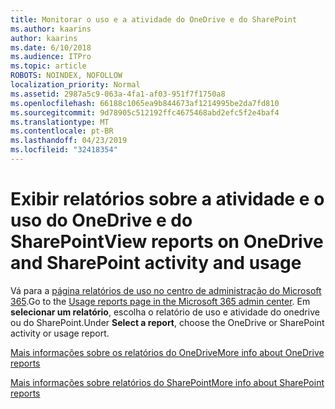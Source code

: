 ```yaml
---
title: Monitorar o uso e a atividade do OneDrive e do SharePoint
ms.author: kaarins
author: kaarins
ms.date: 6/10/2018
ms.audience: ITPro
ms.topic: article
ROBOTS: NOINDEX, NOFOLLOW
localization_priority: Normal
ms.assetid: 2987a5c9-063a-4fa1-af03-951f7f1750a8
ms.openlocfilehash: 66188c1065ea9b844673af1214995be2da7fd810
ms.sourcegitcommit: 9d78905c512192ffc4675468abd2efc5f2e4baf4
ms.translationtype: MT
ms.contentlocale: pt-BR
ms.lasthandoff: 04/23/2019
ms.locfileid: "32418354"
---
```

# <a name="view-reports-on-onedrive-and-sharepoint-activity-and-usage"></a><span data-ttu-id="36d82-102">Exibir relatórios sobre a atividade e o uso do OneDrive e do SharePoint</span><span class="sxs-lookup"><span data-stu-id="36d82-102">View reports on OneDrive and SharePoint activity and usage</span></span>

<span data-ttu-id="36d82-103">Vá para a [página relatórios de uso no centro de administração do Microsoft 365](https://admin.microsoft.com/AdminPortal/Home).</span><span class="sxs-lookup"><span data-stu-id="36d82-103">Go to the [Usage reports page in the Microsoft 365 admin center](https://admin.microsoft.com/AdminPortal/Home).</span></span> <span data-ttu-id="36d82-104">Em **selecionar um relatório**, escolha o relatório de uso e atividade do onedrive ou do SharePoint.</span><span class="sxs-lookup"><span data-stu-id="36d82-104">Under **Select a report**, choose the OneDrive or SharePoint activity or usage report.</span></span> 
  
[<span data-ttu-id="36d82-105">Mais informações sobre os relatórios do OneDrive</span><span class="sxs-lookup"><span data-stu-id="36d82-105">More info about OneDrive reports</span></span>](https://go.microsoft.com/fwlink/?linkid=875239)
  
[<span data-ttu-id="36d82-106">Mais informações sobre relatórios do SharePoint</span><span class="sxs-lookup"><span data-stu-id="36d82-106">More info about SharePoint reports</span></span>](https://go.microsoft.com/fwlink/?linkid=875240)
  

